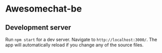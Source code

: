 # Awesomechat-be

## Development server

Run `npm start` for a dev server. Navigate to `http://localhost:3000/`. The app will automatically reload if you change any of the source files.
